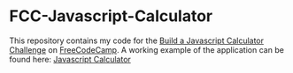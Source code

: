 # FCC-Javascript-Calculator

This repository contains my code for the [Build a Javascript Calculator Challenge](https://www.freecodecamp.com/challenges/build-a-javascript-calculator) on [FreeCodeCamp](https://www.freecodecamp.com/). A working example of the application can be found here: [Javascript Calculator](http://codepen.io/JosephVega/pen/YWaVkK)
